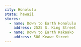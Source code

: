 ```yaml
---
city: Honolulu
state: hawaii
stores:
  - name: Down to Earth Honolulu
    address: 2525 S. King Street
  - name: Down to Earth Kakaako
    address: 500 Keawe Street
---
```

